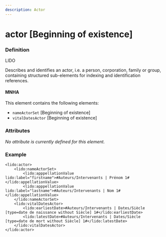 ```yaml
---
description: Actor
---
```


# actor \[Beginning of existence]

### Definition

LIDO

Describes and identifies an actor, i.e. a person, corporation, family or group, containing structured sub-elements for indexing and identification references.

#### MNHA

This element contains the following elements:

* `nameActorSet` \[Beginning of existence]
* `vitalDatesActor` \[Beginning of existence]

### Attributes

_No attribute is currently defined for this element._

### Example

```markup
<lido:actor>
    <lido:nameActorSet>
        <lido:apppellationValue lido:label="firstname">#Auteurs/Intervenants | Prénom 1#</lido:appellationValue>
        <lido:apppellationValue lido:label="lastname">#Auteurs/Intervenants | Nom 1#</lido:appellationValue>
    </lido:nameActorSet>
    <lido:vitalDatesActor>
        <lido:earliestDate>#Auteurs/Intervenants | Dates/Siècle [type=date de naissance without Siècle] 1#</lido:earliestDate>
        <lido:latestDate>#Auteurs/Intervenants | Dates/Siècle [type=date de mort without Siècle] 1#</lido:latestDate>
    </lido:vitalDatesActor>
</lido:actor>
```

